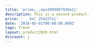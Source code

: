 ```yaml
---
title: 'primo,,,opo3099987938o2j'
description: This is a second product.
price: '   kol 25422lej'
date: '2018-05-01T00:00:00.000Z'
tags: Trend
layout: product2020.html
discount: j
---
```



